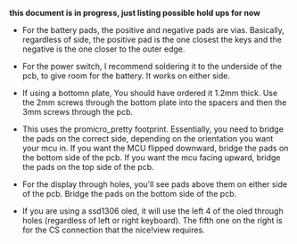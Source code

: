 **this document is in progress, just listing possible hold ups for now**

 - For the battery pads, the positive and negative pads are vias. Basically, regardless of side, the positive pad is the one closest the keys and the negative is the one closer to the outer edge.

 - For the power switch, I recommend soldering it to the underside of the pcb, to give room for the battery. It works on either side.

 - If using a bottomn plate, You should have ordered it 1.2mm thick. Use the 2mm screws through the bottom plate into the spacers and then the 3mm screws through the pcb.

 - This uses the promicro_pretty footprint. Essentially, you need to bridge the pads on the correct side, depending on the orientation you want your mcu in. If you want the MCU flipped downward, bridge the pads on the bottom side of the pcb. If you want the mcu facing upward, bridge the pads on the top side of the pcb.

 - For the display through holes, you'll see pads above them on either side of the pcb. Bridge the pads on the bottom side of the pcb.

 - If you are using a ssd1306 oled, it will use the left 4 of the oled through holes (regardless of left or right keyboard). The fifth one on the right is for the CS connection that the nice!view requires.

